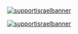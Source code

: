 
[![supportisraelbanner](https://i.imagesup.co/images2/8e6cc77363c700198839ae0da7d7fe2409f07647.png)](https://github.com/TheYali1/support-israel-banner/tree/main)

[![supportisraelbanner](https://i.imagesup.co/images2/3a3c6c08a8438023cd50e115d703a97d92a8d5b7.png)](https://github.com/TheYali1/support-israel-banner/tree/main)
